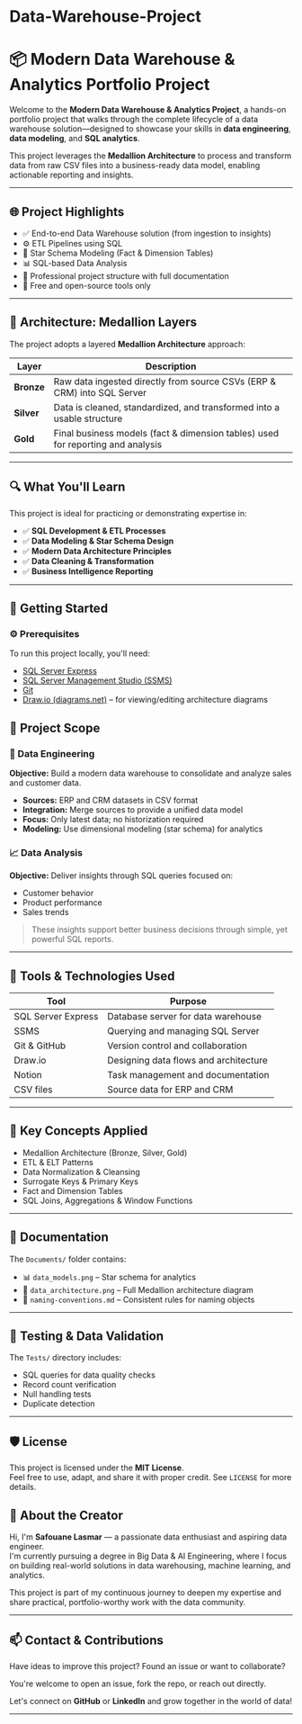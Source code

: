 # Data-Warehouse-Project

# 📦 Modern Data Warehouse & Analytics Portfolio Project

Welcome to the **Modern Data Warehouse & Analytics Project**, a hands-on portfolio project that walks through the complete lifecycle of a data warehouse solution—designed to showcase your skills in **data engineering**, **data modeling**, and **SQL analytics**.

This project leverages the **Medallion Architecture** to process and transform data from raw CSV files into a business-ready data model, enabling actionable reporting and insights.

---

## 🌐 Project Highlights

- ✅ End-to-end Data Warehouse solution (from ingestion to insights)
- ⚙️ ETL Pipelines using SQL
- 🧠 Star Schema Modeling (Fact & Dimension Tables)
- 📊 SQL-based Data Analysis
- 📁 Professional project structure with full documentation
- 🧰 Free and open-source tools only

---

## 🧱 Architecture: Medallion Layers

The project adopts a layered **Medallion Architecture** approach:

| Layer   | Description |
|---------|-------------|
| **Bronze** | Raw data ingested directly from source CSVs (ERP & CRM) into SQL Server |
| **Silver** | Data is cleaned, standardized, and transformed into a usable structure |
| **Gold**   | Final business models (fact & dimension tables) used for reporting and analysis |

---

## 🔍 What You'll Learn

This project is ideal for practicing or demonstrating expertise in:

- ✅ **SQL Development & ETL Processes**
- ✅ **Data Modeling & Star Schema Design**
- ✅ **Modern Data Architecture Principles**
- ✅ **Data Cleaning & Transformation**
- ✅ **Business Intelligence Reporting**

---

## 🚀 Getting Started

### ⚙️ Prerequisites

To run this project locally, you'll need:

- [SQL Server Express](https://www.microsoft.com/en-us/sql-server/sql-server-downloads)
- [SQL Server Management Studio (SSMS)](https://learn.microsoft.com/en-us/sql/ssms/download-ssms)
- [Git](https://git-scm.com/)
- [Draw.io (diagrams.net)](https://www.diagrams.net/) – for viewing/editing architecture diagrams

## 💼 Project Scope

### 🧩 Data Engineering

**Objective:** Build a modern data warehouse to consolidate and analyze sales and customer data.

- **Sources:** ERP and CRM datasets in CSV format
- **Integration:** Merge sources to provide a unified data model
- **Focus:** Only latest data; no historization required
- **Modeling:** Use dimensional modeling (star schema) for analytics

### 📈 Data Analysis

**Objective:** Deliver insights through SQL queries focused on:

- Customer behavior
- Product performance
- Sales trends

> These insights support better business decisions through simple, yet powerful SQL reports.

---

## 🧰 Tools & Technologies Used

| Tool                | Purpose |
|---------------------|---------|
| SQL Server Express  | Database server for data warehouse |
| SSMS                | Querying and managing SQL Server |
| Git & GitHub        | Version control and collaboration |
| Draw.io             | Designing data flows and architecture |
| Notion              | Task management and documentation |
| CSV files           | Source data for ERP and CRM |

---

## 🧠 Key Concepts Applied

- Medallion Architecture (Bronze, Silver, Gold)
- ETL & ELT Patterns
- Data Normalization & Cleansing
- Surrogate Keys & Primary Keys
- Fact and Dimension Tables
- SQL Joins, Aggregations & Window Functions

---

## 📘 Documentation

The `Documents/` folder contains:

- 📊 `data_models.png` – Star schema for analytics
- 🧱 `data_architecture.png` – Full Medallion architecture diagram
- 📎 `naming-conventions.md` – Consistent rules for naming objects

---

## 🧪 Testing & Data Validation

The `Tests/` directory includes:

- SQL queries for data quality checks
- Record count verification
- Null handling tests
- Duplicate detection

---

## 🛡️ License

This project is licensed under the **MIT License**.  
Feel free to use, adapt, and share it with proper credit. See `LICENSE` for more details.

## 👋 About the Creator

Hi, I'm **Safouane Lasmar** — a passionate data enthusiast and aspiring data engineer.  
I'm currently pursuing a degree in Big Data & AI Engineering, where I focus on building real-world solutions in data warehousing, machine learning, and analytics.

This project is part of my continuous journey to deepen my expertise and share practical, portfolio-worthy work with the data community.

---

## 📫 Contact & Contributions

Have ideas to improve this project? Found an issue or want to collaborate?

You're welcome to open an issue, fork the repo, or reach out directly.

Let's connect on **GitHub** or **LinkedIn** and grow together in the world of data!

---
